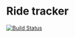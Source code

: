 # Ride tracker

[![Build Status](https://drone.llun.me/api/badges/Ideaboxes/ride/status.svg)](https://drone.llun.me/Ideaboxes/ride)
